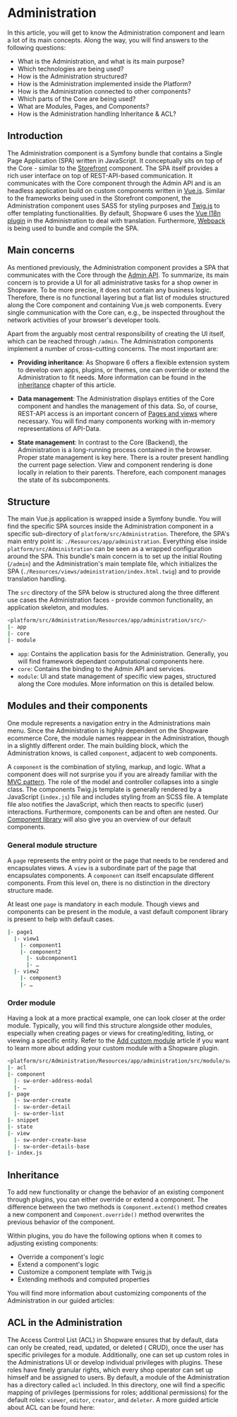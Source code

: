 # Administration

In this article, you will get to know the Administration component and learn a lot of its main concepts. Along the way, you  will find answers to the following questions:

* What is the Administration, and what is its main purpose?
* Which technologies are being used?
* How is the Administration structured?
* How is the Administration implemented inside the Platform?
* How is the Administration connected to other components?
* Which parts of the Core are being used?
* What are Modules, Pages, and Components?
* How is the Administration handling Inheritance & ACL?

## Introduction

The Administration component is a Symfony bundle that contains a Single Page Application \(SPA\) written in JavaScript. It conceptually sits on top of the Core - similar to the [Storefront](storefront-concept) component. The SPA itself provides a rich user interface on top of REST-API-based communication. It communicates with the Core component through the Admin API and is an headless application build on custom components written in [Vue.js](https://vuejs.org/). Similar to the frameworks being used in the Storefront component, the Administration component uses SASS for styling purposes and [Twig.js](https://github.com/twigjs/twig.js/wiki) to offer templating functionalities. By default, Shopware 6 uses the [Vue I18n plugin](https://kazupon.github.io/vue-i18n/) in the Administration to deal with translation. Furthermore, [Webpack](https://webpack.js.org/) is being used to bundle and compile the SPA.

## Main concerns

As mentioned previously, the Administration component provides a SPA that communicates with the Core through the [Admin API](../../../concepts/api/admin-api). To summarize, its main concern is to provide a UI for all administrative tasks for a shop owner in Shopware. To be more precise, it does not contain any business logic. Therefore, there is no functional layering but a flat list of modules structured along the Core component and containing Vue.js web components. Every single communication with the Core can, e.g., be inspected throughout the network activities of your browser's developer tools.

Apart from the arguably most central responsibility of creating the UI itself, which can be reached through `/admin`. The Administration components implement a number of cross-cutting concerns. The most important are:

* **Providing inheritance**: As Shopware 6 offers a flexible extension system to develop own apps, plugins, or themes,  one can override or extend the Administration to fit needs. More information can be found in the [inheritance](administration-concept#inheritance) chapter of this article.

* **Data management**: The Administration displays entities of the Core component and handles the management of this data. So, of course, REST-API access is an important concern of [Pages and views](administration-concept#modules-and-their-components) where necessary. You will find many components working with in-memory representations of API-Data.

* **State management**: In contrast to the Core \(Backend\), the Administration is a long-running process contained in the browser. Proper state management is key here. There is a router present handling the current page selection. View and component rendering is done locally in relation to their parents. Therefore, each component manages the state of its subcomponents.

## Structure

The main Vue.js application is wrapped inside a Symfony bundle. You will find the specific SPA sources inside the Administration component in a specific sub-directory of `platform/src/Administration`. Therefore, the SPA's main entry point is: `./Resources/app/administration`. Everything else inside `platform/src/Administration` can be seen as a wrapped configuration around the SPA. This bundle's main concern is to set up the initial Routing \(`/admin`\) and the Administration's main template file, which initializes the SPA \(`./Resources/views/administration/index.html.twig`\) and to provide translation handling.

The `src` directory of the SPA below is structured along the three different use cases the Administration faces - provide common functionality, an application skeleton, and modules.

```bash
<platform/src/Administration/Resources/app/administration/src/>
|- app
|- core
|- module
```

* `app`: Contains the application basis for the Administration. Generally, you will find framework dependant computational components here.
* `core`: Contains the binding to the Admin API and services.
* `module`: UI and state management of specific view pages, structured along the Core modules. More information on this is detailed below.

## Modules and their components

One module represents a navigation entry in the Administrations main menu. Since the Administration is highly dependent on the Shopware ecommerce Core, the module names reappear in the Administration, though in a slightly different order. The main building block, which the Administration knows, is called `component`, adjacent to web components.

A `component` is the combination of styling, markup, and logic. What a component does will not surprise you if you are already familiar with the [MVC pattern](https://en.wikipedia.org/wiki/Model%E2%80%93view%E2%80%93controller). The role of the model and controller collapses into a single class. The components Twig.js template is generally rendered by a JavaScript \(`index.js`\) file and includes styling from an SCSS file. A template file also notifies the JavaScript, which then reacts to specific \(user\) interactions. Furthermore, components can be and often are nested. Our [Component library](https://component-library.shopware.com/) will also give you an overview of our default components.

### General module structure

A `page` represents the entry point or the page that needs to be rendered and encapsulates views. A `view` is a subordinate part of the page that encapsulates components. A `component` can itself encapsulate different components. From this level on, there is no distinction in the directory structure made.

At least one `page` is mandatory in each module. Though views and components can be present in the module, a vast default component library is present to help with default cases.

```bash
|- page1
  |- view1
    |- component1
    |- component2
      |- subcomponent1
      |- …
  |- view2
    |- component3
    |- …
```

### Order module

Having a look at a more practical example, one can look closer at the order module. Typically, you will find this structure alongside other modules, especially when creating pages or views for creating/editing, listing, or viewing a specific entity. Refer to the [Add custom module](../../../guides/plugins/plugins/administration/add-custom-module) article if you want to learn more about adding your custom module with a Shopware plugin.

```bash
<platform/src/Administration/Resources/app/administration/src/module/sw-order/>
|- acl
|- component
  |- sw-order-address-modal
  |- …
|- page
  |- sw-order-create
  |- sw-order-detail
  |- sw-order-list
|- snippet  
|- state  
|- view
  |- sw-order-create-base
  |- sw-order-details-base
|- index.js
```

## Inheritance

To add new functionality or change the behavior of an existing component through plugins, you can either override or extend a component. The difference between the two methods is `Component.extend()` method creates a new component and `Component.override()` method overwrites the previous behavior of the component.

Within plugins, you do have the following options when it comes to adjusting existing components:

* Override a component's logic
* Extend a component's logic
* Customize a component template with Twig.js
* Extending methods and computed properties

You will find more information about customizing components of the Administration in our guided articles:

<PageRef page="../../../guides/plugins/plugins/administration/customizing-components" />

## ACL in the Administration

The Access Control List (ACL) in Shopware ensures that by default, data can only be created, read, updated, or deleted \( CRUD\), once the user has specific privileges for a module. Additionally, one can set up custom roles in the Administrations UI or develop individual privileges with plugins. These roles have finely granular rights, which every shop operator can set up himself and be assigned to users. By default, a module of the Administration has a directory called `acl` included. In this directory, one will find a specific mapping of privileges \(permissions for roles; additional permissions\) for the default roles: `viewer`, `editor`, `creator`, and `deleter`. A more guided article about ACL can be found here:

<PageRef page="../../../guides/plugins/plugins/administration/add-acl-rules" />
